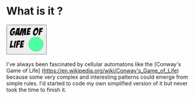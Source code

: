 # What is it ?
![Screenshot](Resources/icone.png)

I've always been fascinated by cellular automatons like the [Conway's Game of Life] (https://en.wikipedia.org/wiki/Conway's_Game_of_Life) because some very complex and interesting patterns could emerge from simple rules. 
I'd started to code my own simplified version of it but never took the time to finish it.
